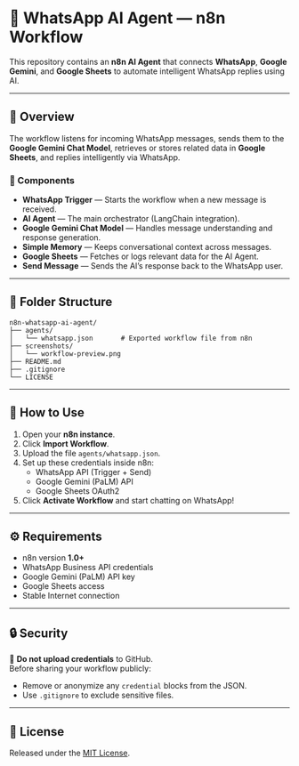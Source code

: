 # 🤖 WhatsApp AI Agent — n8n Workflow

This repository contains an **n8n AI Agent** that connects **WhatsApp**, **Google Gemini**, and **Google Sheets** to automate intelligent WhatsApp replies using AI.

---

## 🧩 Overview

The workflow listens for incoming WhatsApp messages, sends them to the **Google Gemini Chat Model**, retrieves or stores related data in **Google Sheets**, and replies intelligently via WhatsApp.

### 🧱 Components
- **WhatsApp Trigger** — Starts the workflow when a new message is received.  
- **AI Agent** — The main orchestrator (LangChain integration).  
- **Google Gemini Chat Model** — Handles message understanding and response generation.  
- **Simple Memory** — Keeps conversational context across messages.  
- **Google Sheets** — Fetches or logs relevant data for the AI Agent.  
- **Send Message** — Sends the AI’s response back to the WhatsApp user.  

---

## 📁 Folder Structure
```
n8n-whatsapp-ai-agent/
├── agents/
│   └── whatsapp.json       # Exported workflow file from n8n
├── screenshots/
│   └── workflow-preview.png
├── README.md
├── .gitignore
└── LICENSE
```

---

## 🚀 How to Use

1. Open your **n8n instance**.  
2. Click **Import Workflow**.  
3. Upload the file `agents/whatsapp.json`.  
4. Set up these credentials inside n8n:
   - WhatsApp API (Trigger + Send)
   - Google Gemini (PaLM) API
   - Google Sheets OAuth2
5. Click **Activate Workflow** and start chatting on WhatsApp!

---

## ⚙️ Requirements
- n8n version **1.0+**
- WhatsApp Business API credentials  
- Google Gemini (PaLM) API key  
- Google Sheets access  
- Stable Internet connection

---

## 🔒 Security
🚫 **Do not upload credentials** to GitHub.  
Before sharing your workflow publicly:
- Remove or anonymize any `credential` blocks from the JSON.
- Use `.gitignore` to exclude sensitive files.

---

## 📜 License
Released under the [MIT License](LICENSE).
